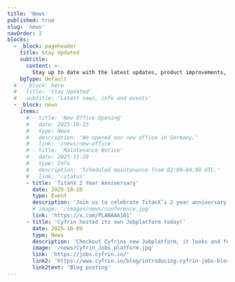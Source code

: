 ```yaml
---
title: 'News'
published: true
slug: 'news'
navOrder: 2
blocks:
  - _block: pageheader
    title: Stay Updated
    subtitle:
      content: >-
        Stay up to date with the latest updates, product improvements, and community events.
    bgType: default
  # - _block: hero
  #   title: 'Stay Updated'
  #   subtitle: 'Latest news, info and events'
  - _block: news
    items:
      # - title: 'New Office Opening'
      #   date: 2025-10-15
      #   type: News
      #   description: 'We opened our new office in Germany.'
      #   link: '/news/new-office'
      # - title: 'Maintenance Notice'
      #   date: 2025-11-20
      #   type: Info
      #   description: 'Scheduled maintenance from 02:00–04:00 UTC.'
      #   link: '/status'
      - title: 'TitanX 2 Year Anniversary'
        date: 2025-10-28
        type: Event
        description: 'Join us to celebrate TitanX’s 2 year anniversary with exciting announcements. @UTAH_KRYPTO (X) and @PLANAAA101 (X) are on it. On 2025-11-01 and 2025-11-02 the $TITANX community will come together. There will be one hour blocks for the speakers.'
        # image: '/images/news/conference.jpg'
        link: 'https://x.com/PLANAAA101'
      - title: 'Cyfrin hosted its own Jobplatform today!'
        date: 2025-10-09
        type: News
        description: 'Checkout Cyfrins new Jobplatform, it looks and feels great! And it is worth a visit for sure!'
        image: '/news/Cyfrin_Jobs_platform.jpg'
        link: 'https://jobs.cyfrin.io/'
        link2: 'https://www.cyfrin.io/blog/introducing-cyfrin-jobs-blockchain-native-recruitment'
        link2text: 'Blog posting'
---
```

